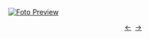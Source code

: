 [![Foto Preview](preview/n390.avif)](https://20essentials.github.io/project-000-390)

<div align="center" style="display: flex; justify-content: center;">
  <a  href="https://github.com/20essentials/project-000-389" target="_blank">&#8592;</a>
  &nbsp;&nbsp;
  <a  href="https://github.com/20essentials/project-000-391" target="_blank">&#8594;</a>
</div>
